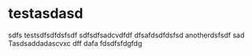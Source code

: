# testasdasd
sdfs
testsdfsdfdsfsdf
sdfsdfsadcvdfdf
dfsafdsdfdsfsd
anotherdsfsdf
sad
Tasdsaddadascvxc
dff
dafa
fdsdfsfdgfdg
